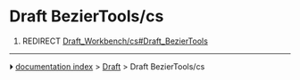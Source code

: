 # Draft BezierTools/cs
1.  REDIRECT [Draft_Workbench/cs#Draft_BezierTools](Draft_Workbench/cs#Draft_BezierTools.md)



---
⏵ [documentation index](../README.md) > [Draft](Draft_Workbench.md) > Draft BezierTools/cs
